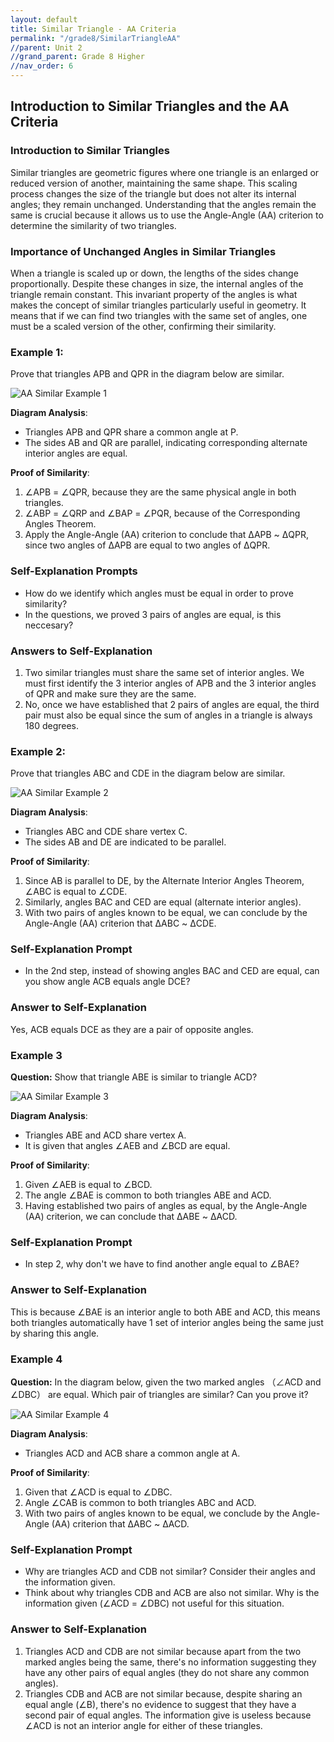 ```yaml
---
layout: default
title: Similar Triangle - AA Criteria
permalink: "/grade8/SimilarTriangleAA"
//parent: Unit 2
//grand_parent: Grade 8 Higher
//nav_order: 6
---
```


## Introduction to Similar Triangles and the AA Criteria

### Introduction to Similar Triangles
Similar triangles are geometric figures where one triangle is an enlarged or reduced version of another, maintaining the same shape. This scaling process changes the size of the triangle but does not alter its internal angles; they remain unchanged. Understanding that the angles remain the same is crucial because it allows us to use the Angle-Angle (AA) criterion to determine the similarity of two triangles.

### Importance of Unchanged Angles in Similar Triangles
When a triangle is scaled up or down, the lengths of the sides change proportionally. Despite these changes in size, the internal angles of the triangle remain constant. This invariant property of the angles is what makes the concept of similar triangles particularly useful in geometry. It means that if we can find two triangles with the same set of angles, one must be a scaled version of the other, confirming their similarity.

### Example 1:
Prove that triangles APB and QPR in the diagram below are similar.

![AA Similar Example 1](SimilarAAEg1.png)

**Diagram Analysis**:
- Triangles APB and QPR share a common angle at P.
- The sides AB and QR are parallel, indicating corresponding alternate interior angles are equal.

**Proof of Similarity**:
1. ∠APB = ∠QPR, because they are the same physical angle in both triangles.
2. ∠ABP = ∠QRP and ∠BAP = ∠PQR, because of the Corresponding Angles Theorem.
3. Apply the Angle-Angle (AA) criterion to conclude that ΔAPB ~ ΔQPR, since two angles of ΔAPB are equal to two angles of ΔQPR.

### Self-Explanation Prompts
- How do we identify which angles must be equal in order to prove similarity?
- In the questions, we proved 3 pairs of angles are equal, is this neccesary?

### Answers to Self-Explanation
1. Two similar triangles must share the same set of interior angles. We must first identify the 3 interior angles of APB and the 3 interior angles of QPR and make sure they are the same. 
2. No, once we have established that 2 pairs of angles are equal, the third pair must also be equal since the sum of angles in a triangle is always 180 degrees.

### Example 2:

Prove that triangles ABC and CDE in the diagram below are similar.

![AA Similar Example 2](SimilarAAEg2.png)

**Diagram Analysis**:
- Triangles ABC and CDE share vertex C.
- The sides AB and DE are indicated to be parallel.

**Proof of Similarity**:
1. Since AB is parallel to DE, by the Alternate Interior Angles Theorem, ∠ABC is equal to ∠CDE.
2. Similarly, angles BAC and CED are equal (alternate interior angles).
3. With two pairs of angles known to be equal, we can conclude by the Angle-Angle (AA) criterion that ΔABC ~ ΔCDE.

### Self-Explanation Prompt
- In the 2nd step, instead of showing angles BAC and CED are equal, can you show angle ACB equals angle DCE?

### Answer to Self-Explanation
Yes, ACB equals DCE as they are a pair of opposite angles.

### Example 3

**Question:**
Show that triangle ABE is similar to triangle ACD?

![AA Similar Example 3](SimilarAAEg3.png)

**Diagram Analysis**:
- Triangles ABE and ACD share vertex A.
- It is given that angles ∠AEB and ∠BCD are equal.

**Proof of Similarity**:
1. Given ∠AEB is equal to ∠BCD.
3. The angle ∠BAE is common to both triangles ABE and ACD.
4. Having established two pairs of angles as equal, by the Angle-Angle (AA) criterion, we can conclude that ΔABE ~ ΔACD.

### Self-Explanation Prompt
- In step 2, why don't we have to find another angle equal to ∠BAE?

### Answer to Self-Explanation
This is because ∠BAE is an interior angle to both ABE and ACD, this means both triangles automatically have 1 set of interior angles being the same just by sharing this angle.

### Example 4

**Question:**
In the diagram below, given the two marked angles （∠ACD and ∠DBC） are equal. Which pair of triangles are similar? Can you prove it?

![AA Similar Example 4](SimilarAAEg4.png)

**Diagram Analysis**:
- Triangles ACD and ACB share a common angle at A.

**Proof of Similarity**:
1. Given that ∠ACD is equal to ∠DBC.
2. Angle ∠CAB is common to both triangles ABC and ACD.
4. With two pairs of angles known to be equal, we conclude by the Angle-Angle (AA) criterion that ΔABC ~ ΔACD.

### Self-Explanation Prompt
- Why are triangles ACD and CDB not similar? Consider their angles and the information given.
- Think about why triangles CDB and ACB are also not similar. Why is the information given (∠ACD = ∠DBC) not useful for this situation.

### Answer to Self-Explanation
1. Triangles ACD and CDB are not similar because apart from the two marked angles being the same, there's no information suggesting they have any other pairs of equal angles (they do not share any common angles). 
2. Triangles CDB and ACB are not similar because, despite sharing an equal angle (∠B), there's no evidence to suggest that they have a second pair of equal angles. The information give is useless because ∠ACD is not an interior angle for either of these triangles.
 
